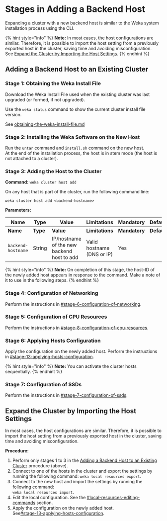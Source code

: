 # Stages in Adding a Backend Host

Expanding a cluster with a new backend host is similar to the Weka system installation process using the CLI. &#x20;

{% hint style="info" %}
**Note:** In most cases, the host configurations are similar. Therefore, it is possible to import the host setting from a previously exported host in the cluster, saving time and avoiding misconfiguration. \
See [Expand the Cluster by Importing the Host Settings](stages-in-adding-a-backend-host.md#expand-the-cluster-by-importing-the-host-settings).
{% endhint %}

## Adding a Backend Host to an Existing Cluster

### Stage 1: Obtaining the Weka Install File

Download the Weka Install File used when the existing cluster was last upgraded (or formed, if not upgraded).

Use the `weka status` command to show the current cluster install file version.

See [obtaining-the-weka-install-file.md](../../install/bare-metal/obtaining-the-weka-install-file.md "mention")

### Stage 2: Installing the Weka Software on the New Host

Run the `untar` command and `install.sh` command on the new host.\
At the end of the installation process, the host is in stem mode (the host is not attached to a cluster).

### Stage 3: Adding the Host to the Cluster

**Command:** `weka cluster host add`

On any host that is part of the cluster, run the following command line:

```
weka cluster host add <backend-hostname>
```

**Parameters:**

<table data-header-hidden><thead><tr><th width="267">Name</th><th>Type</th><th width="156">Value</th><th width="123">Limitations</th><th>Mandatory</th><th>Default</th></tr></thead><tbody><tr><td><strong>Name</strong></td><td><strong>Type</strong></td><td><strong>Value</strong></td><td><strong>Limitations</strong></td><td><strong>Mandatory</strong></td><td><strong>Default</strong></td></tr><tr><td><code>backend-hostname</code></td><td>String</td><td>IP/hostname of the new backend host to add</td><td>Valid hostname (DNS or IP)</td><td>Yes</td><td></td></tr></tbody></table>

{% hint style="info" %}
**Note:** On completion of this stage, the host-ID of the newly added host appears in response to the command. Make a note of it to use in the following steps.
{% endhint %}

### Stage 4: Configuration of Networking

Perform the instructions in [#stage-6-configuration-of-networking](../../install/bare-metal/using-cli.md#stage-6-configuration-of-networking "mention").

### Stage 5: Configuration of CPU Resources

Perform the instructions in [#stage-8-configuration-of-cpu-resources](../../install/bare-metal/using-cli.md#stage-8-configuration-of-cpu-resources "mention").

### Stage 6: Applying Hosts Configuration

Apply the configuration on the newly added host. Perform the instructions in [#stage-13-applying-hosts-configuration](../../install/bare-metal/using-cli.md#stage-13-applying-hosts-configuration "mention").&#x20;

{% hint style="info" %}
**Note:** You can activate the cluster hosts sequentially.
{% endhint %}

### Stage 7: Configuration of SSDs

Perform the instructions in [#stage-7-configuration-of-ssds](../../install/bare-metal/using-cli.md#stage-7-configuration-of-ssds "mention").

## Expand the Cluster by Importing the Host Settings

In most cases, the host configurations are similar. Therefore, it is possible to import the host setting from a previously exported host in the cluster, saving time and avoiding misconfiguration.

**Procedure:**

1. Perform only stages 1 to 3 in the [Adding a Backend Host to an Existing Cluster](stages-in-adding-a-backend-host.md#adding-a-backend-host-to-an-existing-cluster) procedure (above).
2. Connect to one of the hosts in the cluster and export the settings by running the following command: `weka local resources export`.
3. Connect to the new host and import the settings by running the following command: \
   `weka local resources import`.
4. Edit the local configuration. See the [#local-resources-editing-commands](expansion-of-specific-resources.md#local-resources-editing-commands "mention") section.
5. Apply the configuration on the newly added host.\
   See[#stage-13-applying-hosts-configuration](../../install/bare-metal/using-cli.md#stage-13-applying-hosts-configuration "mention").&#x20;

